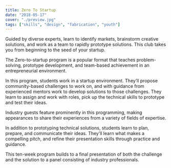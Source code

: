 ```yaml
---
title: Zero To Startup
date: "2018-05-17"
cover: "./preview.jpg"
tags: ["skills", "design", "fabrication", "youth"]
---
```


Guided by diverse experts, learn to identify markets, brainstorm creative solutions, and work as a team to rapidly prototype solutions. This club takes you from beginning to the seed of your startup.

The Zero-to-startup program is a popular format that teaches problem-solving, prototype development, and team-based achievement in an entrepreneurial environment.

In this program, students work in a startup environment. They’ll propose community-based challenges to work on, and with guidance from experienced mentors work to develop solutions to those challenges. They learn to assign and work with roles, pick up the technical skills to prototype and test their ideas.

Industry guests feature prominently in this programming, making appearances to share their experiences from a variety of fields of expertise.

In addition to prototyping technical solutions, students learn to plan, prepare, and communicate their ideas. They’ll learn what makes a compelling pitch, and refine their presentation skills through practice and guidance.

This ten-week program builds to a final presentation of both the challenge and the solution to a panel consisting of industry professionals.
